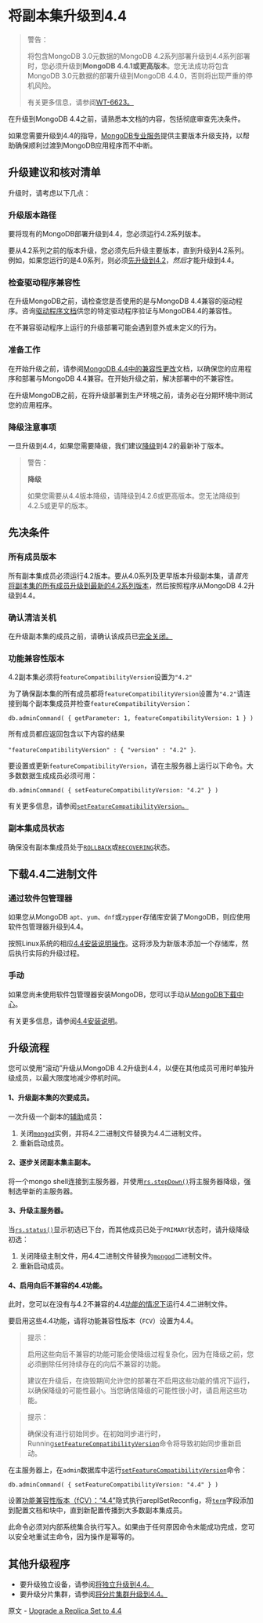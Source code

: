 # 将副本集升级到4.4

> 警告：
>
> 将包含MongoDB 3.0元数据的MongoDB 4.2系列部署升级到4.4系列部署时，您必须升级到**MongoDB 4.4.1或更高版本**。您无法成功将包含MongoDB 3.0元数据的部署升级到MongoDB 4.4.0，否则将出现严重的停机风险。
>
> 有关更多信息，请参阅[WT-6623。](https://jira.mongodb.org/browse/WT-6623)

在升级到MongoDB 4.4之前，请熟悉本文档的内容，包括彻底审查先决条件。

如果您需要升级到4.4的指导，[MongoDB专业服务](https://www.mongodb.com/products/consulting?tck=docs_server)提供主要版本升级支持，以帮助确保顺利过渡到MongoDB应用程序而不中断。

## 升级建议和核对清单

升级时，请考虑以下几点：

### 升级版本路径

要将现有的MongoDB部署升级到4.4，您必须运行4.2系列版本。

要从4.2系列之前的版本升级，您必须先后升级主要版本，直到升级到4.2系列。例如，如果您运行的是4.0系列，则必须[先升级到4.2](https://www.mongodb.com/docs/upcoming/release-notes/4.2/#std-label-4.2-upgrade)，*然后*才能升级到4.4。

### 检查驱动程序兼容性

在升级MongoDB之前，请检查您是否使用的是与MongoDB 4.4兼容的驱动程序。咨询[驱动程序文档](https://www.mongodb.com/docs/drivers/)供您的特定驱动程序验证与MongoDB4.4的兼容性。

在不兼容驱动程序上运行的升级部署可能会遇到意外或未定义的行为。

### 准备工作

在开始升级之前，请参阅[MongoDB 4.4中的兼容性更改](https://www.mongodb.com/docs/upcoming/release-notes/4.4-compatibility/)文档，以确保您的应用程序和部署与MongoDB 4.4兼容。在开始升级之前，解决部署中的不兼容性。

在升级MongoDB之前，在将升级部署到生产环境之前，请务必在分期环境中测试您的应用程序。

### 降级注意事项

一旦升级到4.4，如果您需要降级，我们建议[降级](https://www.mongodb.com/docs/upcoming/release-notes/4.4-downgrade-replica-set/)到4.2的最新补丁版本。

> 警告：
>
> **降级**
>
> 如果您需要从4.4版本降级，请降级到4.2.6或更高版本。您无法降级到4.2.5或更早的版本。

## 先决条件

### 所有成员版本

所有副本集成员必须运行4.2版本。要从4.0系列及更早版本升级副本集，请*首先*[将副本集的所有成员升级到最新的4.2系列版本](https://www.mongodb.com/docs/upcoming/release-notes/4.2-upgrade-replica-set/)，然后按照程序从MongoDB 4.2升级到4.4。

### 确认清洁关机

在升级副本集的成员之前，请确认该成员已[完全关闭。](https://www.mongodb.com/docs/upcoming/tutorial/manage-mongodb-processes/#std-label-terminate-mongod-processes)

### 功能兼容性版本

4.2副本集必须将`featureCompatibilityVersion`设置为`"4.2"`

为了确保副本集的所有成员都将`featureCompatibilityVersion`设置为`"4.2"`请连接到每个副本集成员并检查`featureCompatibilityVersion`：

```
db.adminCommand( { getParameter: 1, featureCompatibilityVersion: 1 } )
```

所有成员都应返回包含以下内容的结果

`"featureCompatibilityVersion" : { "version" : "4.2" }`.

要设置或更新`featureCompatibilityVersion`，请在主服务器上运行以下命令。大多数数据生成成员必须可用：

```
db.adminCommand( { setFeatureCompatibilityVersion: "4.2" } )
```

有关更多信息，请参阅[`setFeatureCompatibilityVersion`。](https://www.mongodb.com/docs/upcoming/reference/command/setFeatureCompatibilityVersion/#mongodb-dbcommand-dbcmd.setFeatureCompatibilityVersion)

### 副本集成员状态

确保没有副本集成员处于[`ROLLBACK`](https://www.mongodb.com/docs/upcoming/reference/replica-states/#mongodb-replstate-replstate.ROLLBACK)或[`RECOVERING`](https://www.mongodb.com/docs/upcoming/reference/replica-states/#mongodb-replstate-replstate.RECOVERING)状态。

## 下载4.4二进制文件

### 通过软件包管理器

如果您从MongoDB `apt`、`yum`、`dnf`或`zypper`存储库安装了MongoDB，则应使用软件包管理器升级到4.4。

按照Linux系统的相应[4.4安装说明操作](https://www.mongodb.com/docs/upcoming/installation/#std-label-tutorial-installation)。这将涉及为新版本添加一个存储库，然后执行实际的升级过程。

### 手动

如果您尚未使用软件包管理器安装MongoDB，您可以手动从[MongoDB下载中心](https://www.mongodb.com/try/download?tck=docs_server)。

有关更多信息，请参阅[4.4安装说明](https://www.mongodb.com/docs/upcoming/installation/#std-label-tutorial-installation)。

## 升级流程

您可以使用“滚动”升级从MongoDB 4.2升级到4.4，以便在其他成员可用时单独升级成员，以最大限度地减少停机时间。

#### 1、升级副本集的次要成员。

一次升级一个副本的[辅助](https://www.mongodb.com/docs/upcoming/core/replica-set-members/#std-label-replica-set-secondary-members)成员：

1. 关闭[`mongod`](https://www.mongodb.com/docs/upcoming/reference/program/mongod/#mongodb-binary-bin.mongod)实例，并将4.2二进制文件替换为4.4二进制文件。
2. 重新启动成员。

#### 2、逐步关闭副本集主副本。

将一个mongo shell连接到主服务器，并使用[`rs.stepDown()`](https://www.mongodb.com/docs/upcoming/reference/method/rs.stepDown/#mongodb-method-rs.stepDown)将主服务器降级，强制选举新的主服务器。

#### 3、升级主服务器。

当[`rs.status()`](https://www.mongodb.com/docs/upcoming/reference/method/rs.status/#mongodb-method-rs.status)显示初选已下台，而其他成员已处于`PRIMARY`状态时，请升级降级初选：

1. 关闭降级主制文件，用4.4二进制文件替换为[`mongod`](https://www.mongodb.com/docs/upcoming/reference/program/mongod/#mongodb-binary-bin.mongod)二进制文件。
2. 重新启动成员。

#### 4、启用向后不兼容的4.4功能。

此时，您可以在没有与4.2不兼容的4.4[功能的情况下](https://www.mongodb.com/docs/upcoming/release-notes/4.4-compatibility/#std-label-4.4-compatibility-enabled)运行4.4二进制文件。

要启用这些4.4功能，请将功能兼容性版本（`FCV`）设置为4.4。

> 提示：
>
> 启用这些向后不兼容的功能可能会使降级过程复杂化，因为在降级之前，您必须删除任何持续存在的向后不兼容的功能。
>
> 建议在升级后，在烧毁期间允许您的部署在不启用这些功能的情况下运行，以确保降级的可能性最小。当您确信降级的可能性很小时，请启用这些功能。

> 提示：
>
> 确保没有进行初始同步。在初始同步进行时，Running[`setFeatureCompatibilityVersion`](https://www.mongodb.com/docs/upcoming/reference/command/setFeatureCompatibilityVersion/#mongodb-dbcommand-dbcmd.setFeatureCompatibilityVersion)命令将导致初始同步重新启动。

在主服务器上，在`admin`数据库中运行[`setFeatureCompatibilityVersion`](https://www.mongodb.com/docs/upcoming/reference/command/setFeatureCompatibilityVersion/#mongodb-dbcommand-dbcmd.setFeatureCompatibilityVersion)命令：

```
db.adminCommand( { setFeatureCompatibilityVersion: "4.4" } )
```

设置[功能兼容性版本（fCV）：“4.4”](https://www.mongodb.com/docs/upcoming/reference/command/setFeatureCompatibilityVersion/#std-label-set-fcv)隐式执行areplSetReconfig，将[`term`](https://www.mongodb.com/docs/upcoming/reference/replica-configuration/#mongodb-rsconf-rsconf.term)字段添加到配置文档和块中，直到新配置传播到大多数副本集成员。

此命令必须对内部系统集合执行写入。如果由于任何原因命令未能成功完成，您可以安全地重试主命令，因为操作是幂等的。

## 其他升级程序

- 要升级独立设备，请参阅[将独立升级到4.4。](https://www.mongodb.com/docs/upcoming/release-notes/4.4-upgrade-standalone/#std-label-4.4-upgrade-standalone)
- 要升级分片集群，请参阅[将分片集群升级到4.4。](https://www.mongodb.com/docs/upcoming/release-notes/4.4-upgrade-sharded-cluster/#std-label-4.4-upgrade-sharded-cluster)





原文 - [Upgrade a Replica Set to 4.4]( https://docs.mongodb.com/manual/release-notes/4.4-upgrade-replica-set/ )

